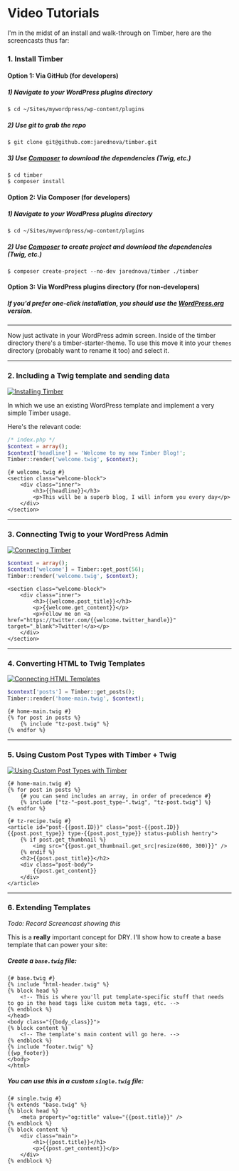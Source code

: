 # Video Tutorials

I'm in the midst of an install and walk-through on Timber, here are the screencasts thus far:

### 1. Install Timber

#### Option 1: Via GitHub (for developers)

##### 1) Navigate to your WordPress plugins directory
	$ cd ~/Sites/mywordpress/wp-content/plugins

##### 2) Use git to grab the repo
	$ git clone git@github.com:jarednova/timber.git

##### 3) Use [Composer](https://getcomposer.org/doc/00-intro.md) to download the dependencies (Twig, etc.)
	$ cd timber
	$ composer install

#### Option 2: Via Composer (for developers)

##### 1) Navigate to your WordPress plugins directory
    $ cd ~/Sites/mywordpress/wp-content/plugins

##### 2) Use [Composer](https://getcomposer.org/doc/00-intro.md) to create project and download the dependencies (Twig, etc.)
    $ composer create-project --no-dev jarednova/timber ./timber

#### Option 3: Via WordPress plugins directory (for non-developers)

##### If you'd prefer one-click installation, you should use the [WordPress.org](http://wordpress.org/plugins/timber-library/) version.

* * *

Now just activate in your WordPress admin screen. Inside of the timber directory there's a timber-starter-theme. To use this move it into your `themes` directory (probably want to rename it too) and select it.

* * *

### 2. Including a Twig template and sending data
[![Installing Timber](http://img.youtube.com/vi/SlMonnwVi5M/0.jpg)](http://www.youtube.com/watch?v=SlMonnwVi5M)

In which we use an existing WordPress template and implement a very simple Timber usage.

Here's the relevant code:

```php
/* index.php */
$context = array();
$context['headline'] = 'Welcome to my new Timber Blog!';
Timber::render('welcome.twig', $context);
```

```twig
{# welcome.twig #}
<section class="welcome-block">
	<div class="inner">
		<h3>{{headline}}</h3>
		<p>This will be a superb blog, I will inform you every day</p>
	</div>
</section>
```
* * *
### 3. Connecting Twig to your WordPress Admin
[![Connecting Timber](http://img.youtube.com/vi/C7HtYkaG2DQ/0.jpg)](http://www.youtube.com/watch?v=C7HtYkaG2DQ)

```php
$context = array();
$context['welcome'] = Timber::get_post(56);
Timber::render('welcome.twig', $context);
```

```twig
<section class="welcome-block">
	<div class="inner">
		<h3>{{welcome.post_title}}</h3>
		<p>{{welcome.get_content}}</p>
		<p>Follow me on <a href="https://twitter.com/{{welcome.twitter_handle}}" target="_blank">Twitter!</a></p>
	</div>
</section>
```
* * *
### 4. Converting HTML to Twig Templates
[![Connecting HTML Templates](http://img.youtube.com/vi/BxazrNBLK-0/0.jpg)](http://www.youtube.com/watch?v=BxazrNBLK-0)

```php
$context['posts'] = Timber::get_posts();
Timber::render('home-main.twig', $context);
```

```twig
{# home-main.twig #}
{% for post in posts %}
    {% include "tz-post.twig" %}
{% endfor %}
```

* * *

### 5. Using Custom Post Types with Timber + Twig

[![Using Custom Post Types with Timber](http://img.youtube.com/vi/19T0MStDLSQ/0.jpg)](http://www.youtube.com/watch?v=19T0MStDLSQ)

```twig
{# home-main.twig #}
{% for post in posts %}
	{# you can send includes an array, in order of precedence #}
	{% include ["tz-"~post.post_type~".twig", "tz-post.twig"] %}
{% endfor %}
```

```twig
{# tz-recipe.twig #}
<article id="post-{{post.ID}}" class="post-{{post.ID}} {{post.post_type}} type-{{post.post_type}} status-publish hentry">
	{% if post.get_thumbnail %}
		<img src="{{post.get_thumbnail.get_src|resize(600, 300)}}" />
	{% endif %}
	<h2>{{post.post_title}}</h2>
	<div class="post-body">
		{{post.get_content}}
	</div>
</article>
```
* * *
### 6. Extending Templates
_Todo: Record Screencast showing this_

This is a **really** important concept for DRY. I'll show how to create a base template that can power your site:

##### Create a `base.twig` file:

```twig
{# base.twig #}
{% include "html-header.twig" %}
{% block head %}
	<!-- This is where you'll put template-specific stuff that needs to go in the head tags like custom meta tags, etc. -->
{% endblock %}
</head>
<body class="{{body_class}}">
{% block content %}
	<!-- The template's main content will go here. -->
{% endblock %}
{% include "footer.twig" %}
{{wp_footer}}
</body>
</html>
```

##### You can use this in a custom `single.twig` file:

```twig
{# single.twig #}
{% extends "base.twig" %}
{% block head %}
	<meta property="og:title" value="{{post.title}}" />
{% endblock %}
{% block content %}
	<div class="main">
		<h1>{{post.title}}</h1>
		<p>{{post.get_content}}</p>
	</div>
{% endblock %}
```
